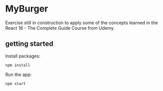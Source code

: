 # MyBurger
Exercise still in construction to apply some of the concepts learned in the React 16 - The Complete Guide Course from Udemy.

## getting started
Install packages:
```
npm install
```

Run the app:

```
npm start
```